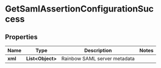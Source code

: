 

# GetSamlAssertionConfigurationSuccess

## Properties

Name | Type | Description | Notes
------------ | ------------- | ------------- | -------------
**xml** | **List&lt;Object&gt;** | Rainbow SAML server metadata | 



